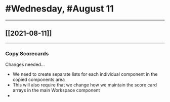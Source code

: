 # #Wednesday, #August 11
---

## [[2021-08-11]]

---

### Copy Scorecards

Changes needed...

* We need to create separate lists for each individual component in the copied components area
* This will also require that we change how we maintain the score card arrays in the main Workspace component
* 




